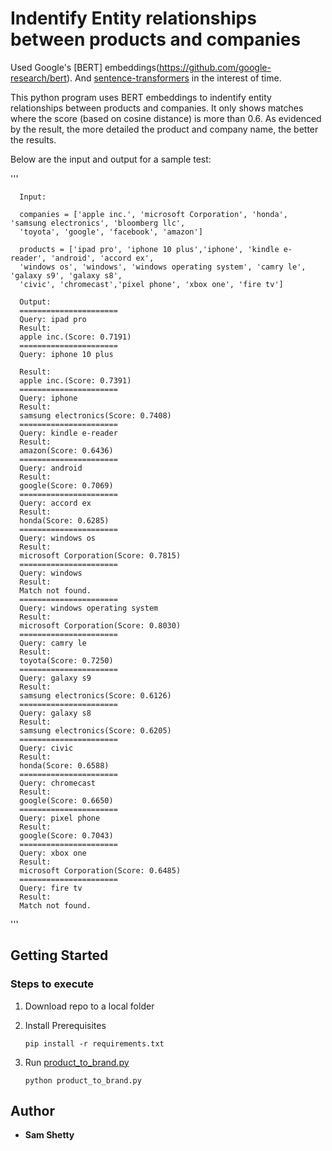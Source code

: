 # Indentify Entity relationships between products and companies

Used 
Google's [BERT] embeddings(https://github.com/google-research/bert). And [sentence-transformers](https://github.com/UKPLab/sentence-transformers) in the interest of time.

This python program uses BERT embeddings to indentify entity relationships between products and companies. It only shows matches where the score (based on cosine distance) is more than 0.6. As evidenced by the result, the more detailed the product and company name, the better the results.

Below are the input and output for a sample test:

'''
   
      Input:

      companies = ['apple inc.', 'microsoft Corporation', 'honda', 'samsung electronics', 'bloomberg llc', 
      'toyota', 'google', 'facebook', 'amazon']

      products = ['ipad pro', 'iphone 10 plus','iphone', 'kindle e-reader', 'android', 'accord ex', 
      'windows os', 'windows', 'windows operating system', 'camry le', 'galaxy s9', 'galaxy s8', 
      'civic', 'chromecast','pixel phone', 'xbox one', 'fire tv']

      Output: 
      ======================
      Query: ipad pro
      Result:
      apple inc.(Score: 0.7191)
      ======================
      Query: iphone 10 plus
      
      Result:
      apple inc.(Score: 0.7391)
      ======================
      Query: iphone
      Result:
      samsung electronics(Score: 0.7408)
      ======================
      Query: kindle e-reader
      Result:
      amazon(Score: 0.6436)
      ======================
      Query: android
      Result:
      google(Score: 0.7069)
      ======================
      Query: accord ex
      Result:
      honda(Score: 0.6285)
      ======================
      Query: windows os
      Result:
      microsoft Corporation(Score: 0.7815)
      ======================
      Query: windows
      Result:
      Match not found.
      ======================
      Query: windows operating system
      Result:
      microsoft Corporation(Score: 0.8030)
      ======================
      Query: camry le
      Result:
      toyota(Score: 0.7250)
      ======================
      Query: galaxy s9
      Result:
      samsung electronics(Score: 0.6126)
      ======================
      Query: galaxy s8
      Result:
      samsung electronics(Score: 0.6205)
      ======================
      Query: civic
      Result:
      honda(Score: 0.6588)
      ======================
      Query: chromecast
      Result:
      google(Score: 0.6650)
      ======================
      Query: pixel phone
      Result:
      google(Score: 0.7043)
      ======================
      Query: xbox one
      Result:
      microsoft Corporation(Score: 0.6485)
      ======================
      Query: fire tv
      Result:
      Match not found.
'''

## Getting Started

### Steps to execute

1. Download repo to a local folder

2. Install Prerequisites

   ```
   pip install -r requirements.txt
   ```
   
3. Run [product_to_brand.py](https://github.com/samshetty/product-to-brand/blob/master/product_to_brand.py)

   ```
   python product_to_brand.py
   ```
  
## Author

* **Sam Shetty** 
